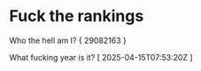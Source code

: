 # Fuck the rankings

Who the hell am I?
{ 29082163 }

What fucking year is it?
[ 2025-04-15T07:53:20Z ]
